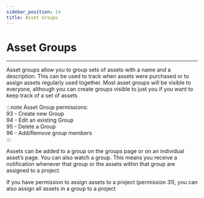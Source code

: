 ```yaml
---
sidebar_position: 14
title: Asset Groups
---
```


# Asset Groups
---

Asset groups allow you to group sets of assets with a name and a description. This can be used to track when assets were purchased or to assign assets regularly used together. Most asset groups will be visible to everyone, although you can create groups visible to just you if you want to keep track of a set of assets

:::note Asset Group permissions:  
93 - Create new Group  
94 - Edit an existing Group   
95 - Delete a Group  
96 - Add/Remove group members  
:::

Assets can be added to a group on the groups page or on an individual asset’s page.
You can also watch a group. This means you receive a notification whenever that group or the assets within that group are assigned to a project.

If you have permission to assign assets to a project (permission 31), you can also assign all assets in a group to a project
